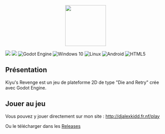 <p align="center">
  <img width="128" height="128" src="https://cdn.discordapp.com/attachments/816816915665256478/859847309005029417/icon.png">
</p>

![](https://cdn.discordapp.com/attachments/816816915665256478/859847017042804766/banner.png)
![](https://img.shields.io/github/license/djalexkidd/kiyus-revenge) <img alt="Godot Engine" src="https://img.shields.io/badge/GODOT-%232050FF.svg?style=flat&logo=godot-engine"/> <img alt="Windows 10" src="https://img.shields.io/badge/Windows-0078D6?style=flat&logo=windows&logoColor=white" /> <img alt="Linux" src="https://img.shields.io/badge/Linux-FCC624?style=flat&logo=linux&logoColor=black"> <img alt="Android" src="https://img.shields.io/badge/Android-3DDC84?style=flat&logo=android&logoColor=white" /> <img alt="HTML5" src="https://img.shields.io/badge/html5-%23E34F26.svg?style=flat&logo=html5&logoColor=white"/>

## Présentation
Kiyu's Revenge est un jeu de plateforme 2D de type "Die and Retry" crée avec Godot Engine.

## Jouer au jeu
Vous pouvez y jouer directement sur mon site : http://djalexkidd.fr.nf/play

Ou le télécharger dans les [Releases](https://github.com/djalexkidd/kiyus-revenge/releases)

